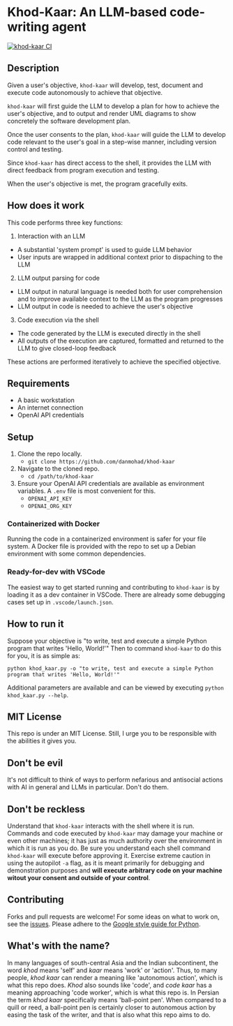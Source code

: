 # Khod-Kaar: An LLM-based code-writing agent

[![khod-kaar CI](https://github.com/danmohad/khod-kaar/actions/workflows/ci-main.yml/badge.svg)](https://github.com/danmohad/khod-kaar/actions/workflows/ci-main.yml)

## Description
Given a user's objective, `khod-kaar` will develop, test, document and execute code autonomously to achieve that objective.

`khod-kaar` will first guide the LLM to develop a plan for how to achieve the user's objective, and to output and render UML diagrams to show concretely the software development plan.

Once the user consents to the plan, `khod-kaar` will guide the LLM to develop code relevant to the user's goal in a step-wise manner, including version control and testing.

Since `khod-kaar` has direct access to the shell, it provides the LLM with direct feedback from program execution and testing.

When the user's objective is met, the program gracefully exits.

## How does it work
This code performs three key functions: 
1. Interaction with an LLM
  - A substantial 'system prompt' is used to guide LLM behavior
  - User inputs are wrapped in additional context prior to dispaching to the LLM
2. LLM output parsing for code
  - LLM output in natural language is needed both for user comprehension and to improve available context to the LLM as the program progresses
  - LLM output in code is needed to achieve the user's objective
3. Code execution via the shell
  - The code generated by the LLM is executed directly in the shell
  - All outputs of the execution are captured, formatted and returned to the LLM to give closed-loop feedback

These actions are performed iteratively to achieve the specified objective.

## Requirements
- A basic workstation
- An internet connection
- OpenAI API credentials

## Setup
1. Clone the repo locally.
    - `git clone https://github.com/danmohad/khod-kaar`
2. Navigate to the cloned repo.
    - `cd /path/to/khod-kaar`
3. Ensure your OpenAI API credentials are available as environment variables. A `.env` file is most convenient for this.
    - `OPENAI_API_KEY`
    - `OPENAI_ORG_KEY`

### Containerized with Docker
Running the code in a containerized environment is safer for your file system. A Docker file is provided with the repo to set up a Debian environment with some common dependencies.

### Ready-for-dev with VSCode
The easiest way to get started running and contributing to `khod-kaar` is by loading it as a dev container in VSCode. There are already some debugging cases set up in `.vscode/launch.json`.

## How to run it
Suppose your objective is "to write, test and execute a simple Python program that writes 'Hello, World!'" Then to command `khod-kaar` to do this for you, it is as simple as:
```
python khod_kaar.py -o "to write, test and execute a simple Python program that writes 'Hello, World!'"
```

Additional parameters are available and can be viewed by executing `python khod_kaar.py --help`.

## MIT License
This repo is under an MIT License. Still, I urge you to be responsible with the abilities it gives you.

## Don't be evil
It's not difficult to think of ways to perform nefarious and antisocial actions with AI in general and LLMs in particular. Don't do them.

## Don't be reckless
Understand that `khod-kaar` interacts with the shell where it is run. Commands and code executed by `khod-kaar` may damage your machine or even other machines; it has just as much authority over the environment in which it is run as you do. Be sure you understand each shell command `khod-kaar` will execute before approving it. Exercise extreme caution in using the autopilot `-a` flag, as it is meant primarily for debugging and demonstration purposes and __will execute arbitrary code on your machine witout your consent and outside of your control__. 

## Contributing
Forks and pull requests are welcome! For some ideas on what to work on, see the [issues](https://github.com/danmohad/khod-kaar/issues). Please adhere to the [Google style guide for Python](https://google.github.io/styleguide/pyguide.html).

## What's with the name?
In many languages of south-central Asia and the Indian subcontinent, the word _khod_ means 'self' and _kaar_ means 'work' or 'action'. Thus, to many people, _khod kaar_ can render a meaning like 'autonomous action', which is what this repo does. _Khod_ also sounds like 'code', and _code kaar_ has a meaning approaching 'code worker', which is what this repo is. In Persian the term _khod kaar_ specifically means 'ball-point pen'. When compared to a quill or reed, a ball-point pen is certainly closer to autonomous action by easing the task of the writer, and that is also what this repo aims to do.
